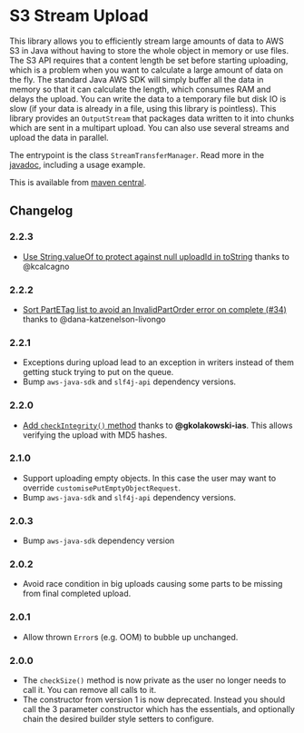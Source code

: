 # S3 Stream Upload

This library allows you to efficiently stream large amounts of data to AWS S3 in Java without having to store the whole object in memory or use files. The S3 API requires that a content
length be set before starting uploading, which is a problem when you want to calculate a large amount of data on the fly.
The standard Java AWS SDK will simply buffer all the data in memory so that it can calculate the length, which consumes
RAM and delays the upload. You can write the data to a temporary file but disk IO is slow (if your data is already in a file, using this library is pointless). This library provides
an `OutputStream` that packages data written to it into chunks which are sent in a multipart upload. You can also use
several streams and upload the data in parallel.

The entrypoint is the class `StreamTransferManager`. Read more in the
[javadoc](http://alexmojaki.github.io/s3-stream-upload/javadoc/apidocs/alex/mojaki/s3upload/StreamTransferManager.html),
including a usage example.

This is available from [maven central](https://mvnrepository.com/artifact/com.github.alexmojaki/s3-stream-upload/latest).

## Changelog

### 2.2.3

- [Use String.valueOf to protect against null uploadId in toString](https://github.com/alexmojaki/s3-stream-upload/pull/38) thanks to @kcalcagno

### 2.2.2

- [Sort PartETag list to avoid an InvalidPartOrder error on complete (#34)](https://github.com/alexmojaki/s3-stream-upload/pull/34) thanks to @dana-katzenelson-livongo

### 2.2.1

- Exceptions during upload lead to an exception in writers instead of them getting stuck trying to put on the queue.
- Bump `aws-java-sdk` and `slf4j-api` dependency versions.

### 2.2.0

- [Add `checkIntegrity()` method](https://github.com/alexmojaki/s3-stream-upload/pull/26) thanks
to **@gkolakowski-ias**. This allows verifying the upload with MD5 hashes.

### 2.1.0

- Support uploading empty objects. In this case the user may want to override `customisePutEmptyObjectRequest`.
- Bump `aws-java-sdk` and `slf4j-api` dependency versions.

### 2.0.3

- Bump `aws-java-sdk` dependency version

### 2.0.2

- Avoid race condition in big uploads causing some parts to be missing from final completed upload. 

### 2.0.1

- Allow thrown `Error`s (e.g. OOM) to bubble up unchanged.

### 2.0.0

- The `checkSize()` method is now private as the user no longer needs to call it. You can remove all calls to it.
- The constructor from version 1 is now deprecated. Instead you should call the 3 parameter constructor which has the essentials, and optionally chain the desired builder style setters to configure.

